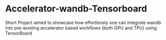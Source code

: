 # Accelerator-wandb-Tensorboard
Short Project aimed to showcase how effortlessly one can integrate wandb into pre-existing accelerator based workflows (both GPU and TPU) using TensorBoard
